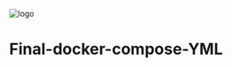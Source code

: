 ![logo](https://products.containerize.com/devops/compose/header_image.png)

# Final-docker-compose-YML
